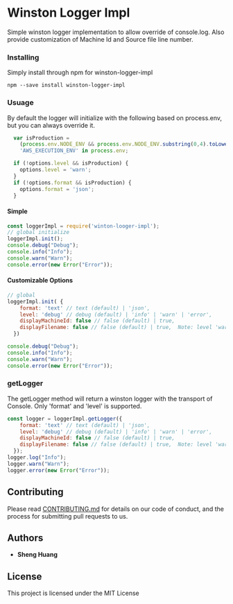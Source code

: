 # Winston Logger Impl

Simple winston logger implementation to allow override of console.log.  Also provide customization of Machine Id and Source file line number.

### Installing


Simply install through npm for winston-logger-impl

```
npm --save install winston-logger-impl
```


### Usuage
By default the logger will initialize with the following based on process.env, but you can always override it.

```js
  var isProduction = 
    (process.env.NODE_ENV && process.env.NODE_ENV.substring(0,4).toLowerCase() === 'prod') ||
    'AWS_EXECUTION_ENV' in process.env;

  if (!options.level && isProduction) {
    options.level = 'warn';
  }
  if (!options.format && isProduction) {
    options.format = 'json';
  }
```

#### Simple
```js
const loggerImpl = require('winton-looger-impl');
// global initialize
loggerImpl.init();
console.debug("Debug");
console.info("Info");
console.warn("Warn");
console.error(new Error("Error"));
```
#### Customizable Options
```js
// global
loggerImpl.init( {
    format: 'text' // text (default) | 'json',
    level: 'debug' // debug (default) | 'info' | 'warn' | 'error',
    displayMachineId: false // false (default) | true,
    displayFilename: false // false (default) | true,  Note: level 'warn' or above will always true unless defined
  })

console.debug("Debug");
console.info("Info");
console.warn("Warn");
console.error(new Error("Error"));
```

### getLogger

The getLogger method will return a winston logger with the transport of Console.  Only 'format' and 'level' is supported.

```js
const logger = loggerImpl.getLogger({
    format: 'text' // text (default) | 'json',
    level: 'debug' // debug (default) | 'info' | 'warn' | 'error',
    displayMachineId: false // false (default) | true,
    displayFilename: false // false (default) | true,  Note: level 'warn' or above will always true unless defined
  });
logger.log("Info");
logger.warn("Warn");
logger.error(new Error("Error"));
```

## Contributing

Please read [CONTRIBUTING.md](https://gist.github.com/PurpleBooth/b24679402957c63ec426) for details on our code of conduct, and the process for submitting pull requests to us.

## Authors

* **Sheng Huang** 

## License

This project is licensed under the MIT License


